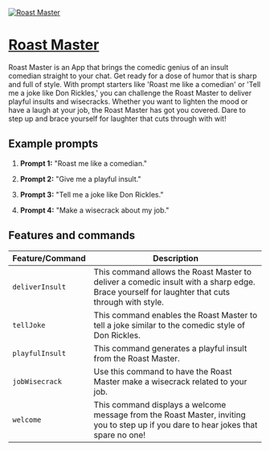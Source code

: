 [![Roast Master](https://files.oaiusercontent.com/file-9bYivwFUzohNi4ktLy8s3ZlU?se=2123-10-15T20%3A42%3A49Z&sp=r&sv=2021-08-06&sr=b&rscc=max-age%3D31536000%2C%20immutable&rscd=attachment%3B%20filename%3De22d70fa-9026-4e85-84ce-101af53d6ed7.png&sig=1NZ2aEzdGxNlRivVVMRNGXXemQMLZ1FheLhs5zZEG0c%3D)](https://chat.openai.com/g/g-ZLck4sZWg-roast-master)

# [Roast Master](https://chat.openai.com/g/g-ZLck4sZWg-roast-master)

Roast Master is an App that brings the comedic genius of an insult comedian straight to your chat. Get ready for a dose of humor that is sharp and full of style. With prompt starters like 'Roast me like a comedian' or 'Tell me a joke like Don Rickles,' you can challenge the Roast Master to deliver playful insults and wisecracks. Whether you want to lighten the mood or have a laugh at your job, the Roast Master has got you covered. Dare to step up and brace yourself for laughter that cuts through with wit!

## Example prompts

1. **Prompt 1:** "Roast me like a comedian."

2. **Prompt 2:** "Give me a playful insult."

3. **Prompt 3:** "Tell me a joke like Don Rickles."

4. **Prompt 4:** "Make a wisecrack about my job."


## Features and commands

| Feature/Command | Description |
| --- | --- |
| `deliverInsult` | This command allows the Roast Master to deliver a comedic insult with a sharp edge. Brace yourself for laughter that cuts through with style. |
| `tellJoke` | This command enables the Roast Master to tell a joke similar to the comedic style of Don Rickles. |
| `playfulInsult` | This command generates a playful insult from the Roast Master. |
| `jobWisecrack` | Use this command to have the Roast Master make a wisecrack related to your job. |
| `welcome` | This command displays a welcome message from the Roast Master, inviting you to step up if you dare to hear jokes that spare no one! |